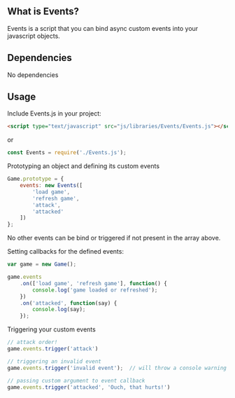 What is Events?
--------------------------------------
Events is a script that you can bind async custom events into your javascript objects.


Dependencies
--------------------------------------
No dependencies


Usage
----------------------------

Include Events.js in your project:

```html
<script type="text/javascript" src="js/libraries/Events/Events.js"></script>
```

or
```javascript
const Events = require('./Events.js');
```

Prototyping an object and defining its custom events

```javascript
Game.prototype = {
    events: new Events([
        'load game',
        'refresh game',
        'attack',
        'attacked'
    ])
};
```

No other events can be bind or triggered if not present in the array above.


Setting callbacks for the defined events:

```javascript
var game = new Game();

game.events
    .on(['load game', 'refresh game'], function() {
		console.log('game loaded or refreshed');
	})
	.on('attacked', function(say) {
		console.log(say);
	});
```

Triggering your custom events

```javascript
// attack order!
game.events.trigger('attack')

// triggering an invalid event
game.events.trigger('invalid event');  // will throw a console warning

// passing custom argument to event callback
game.events.trigger('attacked', 'Ouch, that hurts!')
```

